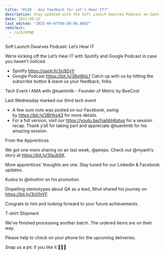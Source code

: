 ```yaml
---
title: "#138 - Any feedback for Let’s Hear IT?"
description: Stay updated with the Soft Launch Dwarves Podcast on Spotify and Google Podcast, tech event recaps, apprentice stories, and team news including promotions and merchandise deliveries.
date: 2022-09-22
last_edited: "2025-04-07T00:00:00.000Z"
redirect:
  - /s/bJhPNQ
---
```


Soft Launch Dwarves Podcast: Let’s Hear IT

We’re kicking off the Let’s Hear IT with Spotify and Google Podcast in case you haven’t noticed.

- Spotify <https://spoti.fi/3xi92yY>
- Google Podcast <https://bit.ly/3BqWnLf>
  Catch up with us by hitting the subscribe button & leave us your feedback, folks.

Tech Event l AMA with @tuantmtb - Founder of Metric by BeeCost

Last Wednesday marked our third tech event

- A few sum note was posted on our Facebook, swing by <https://bit.ly/3BHhs43> for more details.
- For a full version, visit our <https://youtu.be/hiahbh6qtus> for a session recap.
  Thank y’all for taking part and appreciate @tuantmtb for his amazing session.

From the Apprentices

We got one more sharing on air last week, @peeps. Check out @myanh’s story at <https://bit.ly/3faJb5K>.

More apprentices’ thoughts are otw. Stay tuned for our LinkedIn & Facebook updates.

Kudos to @nhuthm on his promotion

Dispelling stereotypes about QA as a lead, Nhut shared his journey on <https://bit.ly/3Ut1nYF>.

Congrats to him and looking forward to your future achievements.

T-shirt Shipment

We’ve finished processing another batch. The ordered items are on their way.

Please help to check on your phone for the upcoming deliveries.

Snap us a pic if you like it 🙆🏻‍♀️
